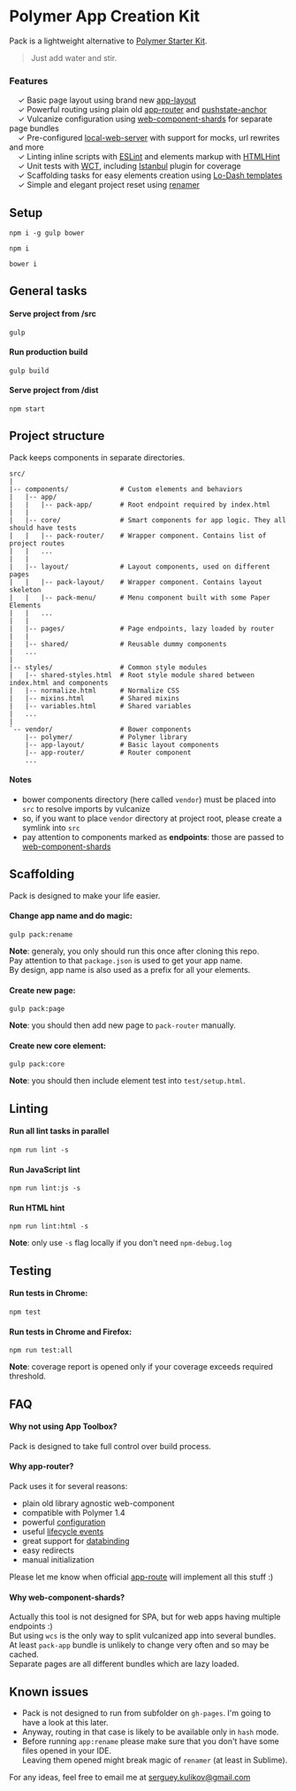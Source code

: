 # Polymer App Creation Kit

Pack is a lightweight alternative to [Polymer Starter Kit](https://github.com/PolymerElements/polymer-starter-kit).

> Just add water and stir.

### Features

&nbsp; &nbsp; ✓ Basic page layout using brand new [app-layout](https://elements.polymer-project.org/elements/app-layout)<br>
&nbsp; &nbsp; ✓ Powerful routing using plain old [app-router](https://github.com/erikringsmuth/app-router) and [pushstate-anchor](https://github.com/erikringsmuth/pushstate-anchor)<br>
&nbsp; &nbsp; ✓ Vulcanize configuration using [web-component-shards](https://github.com/PolymerLabs/web-component-shards) for separate page bundles<br>
&nbsp; &nbsp; ✓ Pre-configured [local-web-server](https://github.com/75lb/local-web-server) with support for mocks, url rewrites and more<br>
&nbsp; &nbsp; ✓ Linting inline scripts with [ESLint](http://eslint.org) and elements markup with [HTMLHint](https://github.com/yaniswang/HTMLHint)<br>
&nbsp; &nbsp; ✓ Unit tests with [WCT](https://github.com/Polymer/web-component-tester), including [Istanbul](https://github.com/thedeeno/web-component-tester-istanbul) plugin for coverage<br>
&nbsp; &nbsp; ✓ Scaffolding tasks for easy elements creation using [Lo-Dash templates](https://lodash.com/docs#template)<br>
&nbsp; &nbsp; ✓ Simple and elegant project reset using [renamer](https://github.com/75lb/renamer)<br>

## Setup

```
npm i -g gulp bower
```

```
npm i
```

```
bower i
```

## General tasks

#### Serve project from /src

```
gulp
```

#### Run production build

```
gulp build
```

#### Serve project from /dist

```
npm start
```

## Project structure

Pack keeps components in separate directories.

```
src/
|
|-- components/             # Custom elements and behaviors
|   |-- app/
|   |   |-- pack-app/       # Root endpoint required by index.html
|   |
|   |-- core/               # Smart components for app logic. They all should have tests
|   |   |-- pack-router/    # Wrapper component. Contains list of project routes
|   |   ...
|   |
|   |-- layout/             # Layout components, used on different pages
|   |   |-- pack-layout/    # Wrapper component. Contains layout skeleton
|   |   |-- pack-menu/      # Menu component built with some Paper Elements
|   |   ...
|   |
|   |-- pages/              # Page endpoints, lazy loaded by router
|   |
|   |-- shared/             # Reusable dummy components
|   ...
|
|-- styles/                 # Common style modules
|   |-- shared-styles.html  # Root style module shared between index.html and components
|   |-- normalize.html      # Normalize CSS
|   |-- mixins.html         # Shared mixins
|   |-- variables.html      # Shared variables
|   ...
|
`-- vendor/                 # Bower components
    |-- polymer/            # Polymer library
    |-- app-layout/         # Basic layout components
    |-- app-router/         # Router component
    ...
```

#### Notes

* bower components directory (here called `vendor`) must be placed into `src` to resolve imports by vulcanize
* so, if you want to place `vendor` directory at project root, please create a symlink into `src`
* pay attention to components marked as **endpoints**: those are passed to [web-component-shards](https://github.com/PolymerLabs/web-component-shards)

## Scaffolding

Pack is designed to make your life easier.

#### Change app name and do magic:

```
gulp pack:rename
```

**Note**: generaly, you only should run this once after cloning this repo.<br>
Pay attention to that `package.json` is used to get your app name.<br>
By design, app name is also used as a prefix for all your elements.

#### Create new page:

```
gulp pack:page
```

**Note**: you should then add new page to `pack-router` manually.

#### Create new core element:

```
gulp pack:core
```

**Note**: you should then include element test into `test/setup.html`.

## Linting

#### Run all lint tasks in parallel

```
npm run lint -s
```

#### Run JavaScript lint

```
npm run lint:js -s
```

#### Run HTML hint

```
npm run lint:html -s
```

**Note**: only use `-s` flag locally if you don't need `npm-debug.log`

## Testing

#### Run tests in Chrome:

```
npm test
```

#### Run tests in Chrome and Firefox:

```
npm run test:all
```

**Note**: coverage report is opened only if your coverage exceeds required threshold.

## FAQ

#### Why not using App Toolbox?

Pack is designed to take full control over build process.

#### Why app-router?

Pack uses it for several reasons:

* plain old library agnostic web-component
* compatible with Polymer 1.4
* powerful [configuration](https://erikringsmuth.github.io/app-router/#/api)
* useful [lifecycle events](https://erikringsmuth.github.io/app-router/#/events)
* great support for [databinding](https://erikringsmuth.github.io/app-router/#/databinding/test)
* easy redirects
* manual initialization

Please let me know when official [app-route](https://elements.polymer-project.org/elements/app-route) will implement all this stuff :)

#### Why web-component-shards?

Actually this tool is not designed for SPA, but for web apps having multiple endpoints :)<br>
But using `wcs` is the only way to split vulcanized app into several bundles.<br>
At least `pack-app` bundle is unlikely to change very often and so may be cached.<br>
Separate pages are all different bundles which are lazy loaded.

## Known issues

* Pack is not designed to run from subfolder on `gh-pages`. I'm going to have a look at this later.<br>
* Anyway, routing in that case is likely to be available only in `hash` mode.<br>
* Before running `app:rename` please make sure that you don't have some files opened in your IDE.<br>
Leaving them opened might break magic of `renamer` (at least in Sublime).<br>

For any ideas, feel free to email me at [serguey.kulikov@gmail.com](serguey.kulikov@gmail.com)
